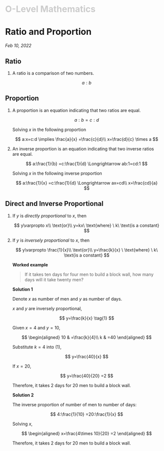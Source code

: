 <h1 style="color: #ccc">O-Level Mathematics</h1>

# Ratio and Proportion

*Feb 10, 2022*

## Ratio

1. A ratio is a comparison of two numbers.

    $$
    a:b
    $$

## Proportion

1. A proportion is an equation indicating that two ratios are equal.

    $$
    a:b=c:d
    $$

    Solving $x$ in the following proportion

    $$
    a:x=c:d \implies \frac{a}{x} =\frac{c}{d}\\
    x=\frac{d}{c} \times a
    $$

2. An inverse proportion is an equation indicating that two inverse ratios are equal.

    $$
    a:\frac{1}{b} =c:\frac{1}{d} \Longrightarrow ab:1=cd:1
    $$

    Solving $x$ in the following inverse proportion

    $$
    a:\frac{1}{x} =c:\frac{1}{d} \Longrightarrow ax=cd\\
    x=\frac{cd}{a}
    $$

## Direct and Inverse Proportional

1. If $y$ is *directly proportional* to $x$, then

    $$
    y\varpropto x\\
    \text{or}\\
    y=kx\ \text{where} \ k\ \text{is a constant}
    $$

2. If $y$ is *inversely proportional* to $x$, then

    $$
    y\varpropto \frac{1}{x}\\
    \text{or}\\
    y=\frac{k}{x} \ \text{where} \ k\ \text{is a constant}
    $$

    **Worked example**

    > If it takes ten days for four men to build a block wall, how many days will it take twenty men?

    **Solution 1**

    Denote $x$ as number of men and $y$ as number of days.

    $x$ and $y$ are inversely proportional,

    $$
    y=\frac{k}{x} \tag{1}
    $$

    Given $x=4$ and $y=10$,

    $$
    \begin{aligned}
    10 & =\frac{k}{4}\\
    k & =40
    \end{aligned}
    $$

    Substitute $k=4$ into $(1)$,

    $$
    y=\frac{40}{x}
    $$

    If $x=20$,

    $$
    y=\frac{40}{20} =2
    $$

    Therefore, it takes 2 days for 20 men to build a block wall.

    **Solution 2**

    The inverse proportion of number of men to number of days:

    $$
    4:\frac{1}{10} =20:\frac{1}{x}
    $$

    Solving $x$,

    $$
    \begin{aligned}
    x=\frac{4\times 10}{20} =2
    \end{aligned}
    $$

    Therefore, it takes 2 days for 20 men to build a block wall.
